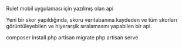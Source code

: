 Rulet mobil uygulaması için yazılmış olan api

Yeni bir skor yapıldığında, skoru veritabanına kaydeden ve tüm skorları görüntüleyebilen ve hiyerarşik sıralamasını yapabilen bir api.

composer install
php artisan migrate
php artisan serve

